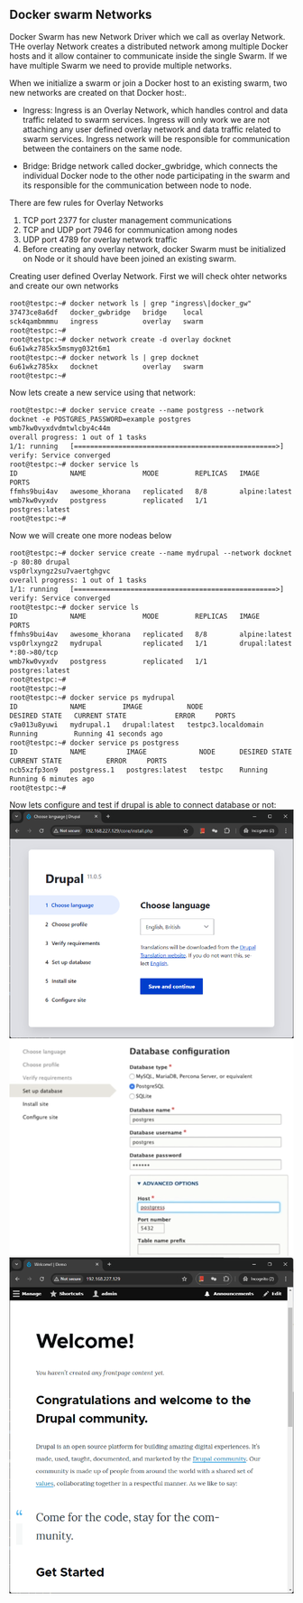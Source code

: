 ## Docker swarm Networks

Docker Swarm has new Network Driver which we call as overlay Network. THe overlay Network creates a distributed network among multiple Docker hosts and it allow container to communicate inside the single Swarm. If we have multiple Swarm we need to provide multiple networks.

When we initialize a swarm or join a Docker host to an existing swarm, two new networks are created on that Docker host:. 

* Ingress: Ingress is an Overlay Network, which handles control and data traffic related to swarm services. Ingress will only work we are not attaching any user defined overlay network and data traffic related to swarm services. Ingress network will be responsible for communication between the containers on the same node.

* Bridge: Bridge network called docker_gwbridge, which connects the individual Docker node to the other node participating in the swarm and its responsible for the communication between node to node. 

There are few rules for Overlay Networks
1. TCP port 2377 for cluster management communications
2. TCP and UDP port 7946 for communication among nodes
3. UDP port 4789 for overlay network traffic
4. Before creating any overlay network, docker Swarm must be initialized on Node or it should have been joined an existing swarm.

Creating user defined Overlay Network. First we will check ohter networks and create our own networks
```
root@testpc:~# docker network ls | grep "ingress\|docker_gw"
37473ce8a6df   docker_gwbridge   bridge    local
sck4qambmmmu   ingress           overlay   swarm
root@testpc:~# 
root@testpc:~# docker network create -d overlay docknet
6u61wkz785kx5msmyg032t6m1
root@testpc:~# docker network ls | grep docknet
6u61wkz785kx   docknet           overlay   swarm
root@testpc:~# 
```
Now lets create a new service using that network:
```
root@testpc:~# docker service create --name postgress --network docknet -e POSTGRES_PASSWORD=example postgres
wmb7kw0vyxdvdmtwlcby4c44m
overall progress: 1 out of 1 tasks
1/1: running   [==================================================>]
verify: Service converged
root@testpc:~# docker service ls
ID             NAME              MODE         REPLICAS   IMAGE             PORTS
ffmhs9bui4av   awesome_khorana   replicated   8/8        alpine:latest
wmb7kw0vyxdv   postgress         replicated   1/1        postgres:latest   
root@testpc:~# 
```
Now we will create one more nodeas below
```
root@testpc:~# docker service create --name mydrupal --network docknet -p 80:80 drupal
vsp0rlxyngz2su7vaertghgvc
overall progress: 1 out of 1 tasks
1/1: running   [==================================================>]
verify: Service converged
root@testpc:~# docker service ls
ID             NAME              MODE         REPLICAS   IMAGE             PORTS
ffmhs9bui4av   awesome_khorana   replicated   8/8        alpine:latest
vsp0rlxyngz2   mydrupal          replicated   1/1        drupal:latest     *:80->80/tcp
wmb7kw0vyxdv   postgress         replicated   1/1        postgres:latest
root@testpc:~#
root@testpc:~#
root@testpc:~# docker service ps mydrupal
ID             NAME         IMAGE           NODE                  DESIRED STATE   CURRENT STATE            ERROR     PORTS
c9a013u8yuwi   mydrupal.1   drupal:latest   testpc3.localdomain   Running         Running 41 seconds ago
root@testpc:~# docker service ps postgress
ID             NAME          IMAGE             NODE      DESIRED STATE   CURRENT STATE           ERROR     PORTS
ncb5xzfp3on9   postgress.1   postgres:latest   testpc    Running         Running 6 minutes ago
root@testpc:~#
```

Now lets configure and test if drupal is able to connect database or not:
![drupal conf](./imgs/img1.png)
![drupal conf](./imgs/img2.png)
![drupal conf](./imgs/img3.png)